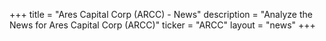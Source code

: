 +++
title = "Ares Capital Corp (ARCC) - News"
description = "Analyze the News for Ares Capital Corp (ARCC)"
ticker = "ARCC"
layout = "news"
+++

